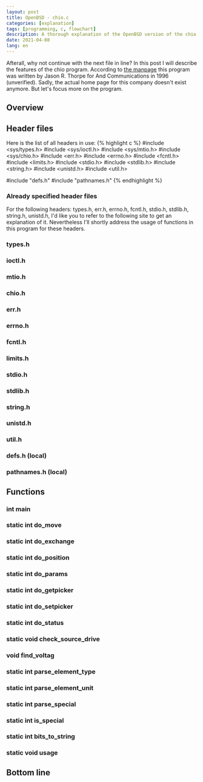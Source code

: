 ```yaml
---
layout: post
title: OpenBSD - chio.c
categories: [explanation]
tags: [programming, c, flowchart]
description: A thorough explanation of the OpenBSD version of the chio.c program
date: 2021-04-08
lang: en
---
```


Afterall, why not continue with the next file in line? In this post I will
describe the features of the chio program. According to
[the manpage](https://man.openbsd.org/chio) this program was written by Jason R.
Thorpe for And Communications in 1996 (unverified). Sadly, the actual home page
for this company doesn't exist anymore. But let's focus more on the program.

## Overview
## Header files
Here is the list of all headers in use:
{% highlight c %}
#include <sys/types.h>
#include <sys/ioctl.h>
#include <sys/mtio.h>
#include <sys/chio.h>
#include <err.h>
#include <errno.h>
#include <fcntl.h>
#include <limits.h>
#include <stdio.h>
#include <stdlib.h>
#include <string.h>
#include <unistd.h>
#include <util.h>

#include "defs.h"
#include "pathnames.h"
{% endhighlight %}
### Already specified header files
For the following headers: types.h, err.h, errno.h, fcntl.h, stdio.h, stdlib.h,
string.h, unistd.h, I'd like you to refer to the following site to get an
explanation of it. Nevertheless I'll shortly address the usage of functions in
this program for these headers.
### types.h
### ioctl.h
### mtio.h
### chio.h
### err.h
### errno.h
### fcntl.h
### limits.h
### stdio.h
### stdlib.h
### string.h
### unistd.h
### util.h
### defs.h (local)
### pathnames.h (local)

## Functions
### int main
### static int do_move
### static int do_exchange
### static int do_position
### static int do_params
### static int do_getpicker
### static int do_setpicker
### static int do_status
### static void check_source_drive
### void find_voltag
### static int parse_element_type
### static int parse_element_unit
### static int parse_special
### static int is_special
### static int bits_to_string
### static void usage

## Bottom line
